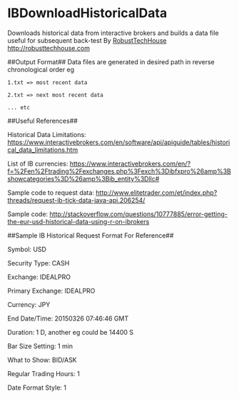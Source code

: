 # IBDownloadHistoricalData
Downloads historical data from interactive brokers and builds a data file useful for subsequent back-test
By [RobustTechHouse](http://robusttechhouse.com) http://robusttechhouse.com

##Output Format##
Data files are generated in desired path in reverse chronological order eg
  	
  	1.txt => most recent data
  	
  	2.txt => next most recent data
  	
  	... etc


##Useful References##

Historical Data Limitations: https://www.interactivebrokers.com/en/software/api/apiguide/tables/historical_data_limitations.htm

List of IB currencies: https://www.interactivebrokers.com/en/?f=%2Fen%2Ftrading%2Fexchanges.php%3Fexch%3Dibfxpro%26amp%3Bshowcategories%3D%26amp%3Bib_entity%3Dllc#

Sample code to request data: http://www.elitetrader.com/et/index.php?threads/request-ib-tick-data-java-api.206254/

Sample code: http://stackoverflow.com/questions/10777885/error-getting-the-eur-usd-historical-data-using-r-on-ibrokers

##Sample IB Historical Request Format For Reference##

Symbol: USD

Security Type: CASH

Exchange: IDEALPRO

Primary Exchange: IDEALPRO

Currency: JPY

End Date/Time: 20150326 07:46:46 GMT

Duration: 1 D, another eg could be 14400 S

Bar Size Setting: 1 min

What to Show: BID/ASK

Regular Trading Hours: 1

Date Format Style: 1
